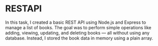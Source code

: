 # RESTAPI
In this task, I created a basic REST API using Node.js and Express to manage a list of books. The goal was to perform simple operations like adding, viewing, updating, and deleting books — all without using any database. Instead, I stored the book data in memory using a plain array.
